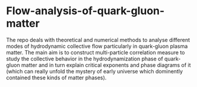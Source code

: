 # Flow-analysis-of-quark-gluon-matter
The repo deals with theoretical and numerical methods to analyse different modes of hydrodynamic collective flow particularly in quark-gluon plasma matter. The main aim is to construct multi-particle correlation measure to study the collective behavior in the hydrodynamization phase of quark-gluon matter and in turn explain critical exponents and phase diagrams of it (which can really unfold the mystery of early universe which dominently contained these kinds of matter phases). 
